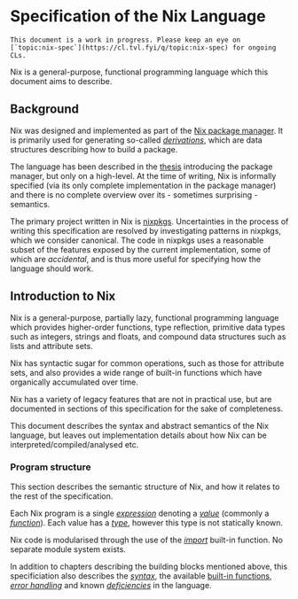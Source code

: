# Specification of the Nix Language

```admonish attention
This document is a work in progress. Please keep an eye on
[`topic:nix-spec`](https://cl.tvl.fyi/q/topic:nix-spec) for ongoing
CLs.
```

Nix is a general-purpose, functional programming language which this
document aims to describe.

## Background

Nix was designed and implemented as part of the [Nix package
manager](https://nixos.org/nix). It is primarily used for generating
so-called [*derivations*](#derivations), which are data structures
describing how to build a package.

The language has been described in the
[thesis](https://edolstra.github.io/pubs/phd-thesis.pdf) introducing
the package manager, but only on a high-level. At the time of writing,
Nix is informally specified (via its only complete implementation in
the package manager) and there is no complete overview over its -
sometimes surprising - semantics.

The primary project written in Nix is
[nixpkgs](https://github.com/NixOS/nixpkgs/). Uncertainties in the
process of writing this specification are resolved by investigating
patterns in nixpkgs, which we consider canonical. The code in nixpkgs
uses a reasonable subset of the features exposed by the current
implementation, some of which are *accidental*, and is thus more
useful for specifying how the language should work.

## Introduction to Nix

Nix is a general-purpose, partially lazy, functional programming
language which provides higher-order functions, type reflection,
primitive data types such as integers, strings and floats, and
compound data structures such as lists and attribute sets.

Nix has syntactic sugar for common operations, such as those for
attribute sets, and also provides a wide range of built-in functions
which have organically accumulated over time.

Nix has a variety of legacy features that are not in practical use,
but are documented in sections of this specification for the sake of
completeness.

This document describes the syntax and abstract semantics of the Nix
language, but leaves out implementation details about how Nix can be
interpreted/compiled/analysed etc.

### Program structure

This section describes the semantic structure of Nix, and how it
relates to the rest of the specification.

Each Nix program is a single [*expression*](#expressions) denoting a
[*value*](#values) (commonly a [*function*](#functions)). Each value
has a [*type*](#types), however this type is not statically known.

Nix code is modularised through the use of the
[*import*](#builtins-import) built-in function. No separate module
system exists.

In addition to chapters describing the building blocks mentioned
above, this specificiation also describes the [*syntax*](#syntax), the
available [built-in functions](#builtins), [*error handling*](#errors)
and known [*deficiencies*](#deficiencies) in the language.
